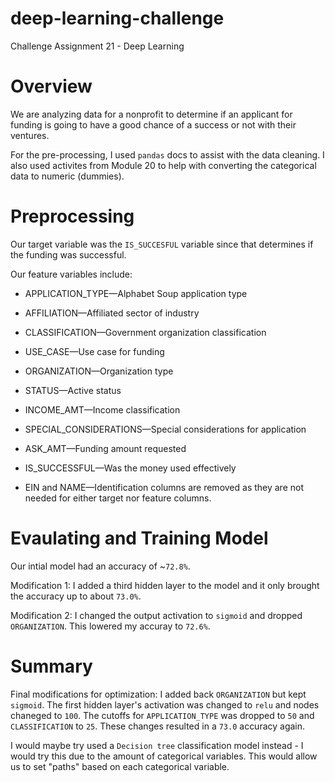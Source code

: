 # deep-learning-challenge
Challenge Assignment 21 - Deep Learning

# Overview
We are analyzing data for a nonprofit to determine if an applicant for funding is going to have a good chance of a success or not with their ventures. 

For the pre-processing, I used `pandas` docs to assist with the data cleaning. I also used activites from Module 20 to help with converting the categorical data to numeric (dummies).

# Preprocessing

Our target variable was the `IS_SUCCESFUL` variable since that determines if the funding was successful.

Our feature variables include:

* APPLICATION_TYPE—Alphabet Soup application type
* AFFILIATION—Affiliated sector of industry
* CLASSIFICATION—Government organization classification
* USE_CASE—Use case for funding
* ORGANIZATION—Organization type
* STATUS—Active status
* INCOME_AMT—Income classification
* SPECIAL_CONSIDERATIONS—Special considerations for application
* ASK_AMT—Funding amount requested
* IS_SUCCESSFUL—Was the money used effectively

* EIN and NAME—Identification columns are removed as they are not needed for either target nor feature columns. 

# Evaulating and Training Model

Our intial model had an accuracy of ~`72.8%`. 

Modification 1: I added a third hidden layer to the model and it only brought the accuracy up to about `73.0%`.

Modification 2: I changed the output activation to `sigmoid` and dropped `ORGANIZATION`. This lowered my accuray to `72.6%`.

# Summary

Final modifications for optimization: I added back `ORGANIZATION` but kept `sigmoid`. The first hidden layer's activation was changed to `relu` and nodes chaneged to `100`. The cutoffs for `APPLICATION_TYPE` was dropped to `50` and `CLASSIFICATION` to `25`. These changes resulted in a `73.0` accuracy again. 

I would maybe try used a `Decision tree` classification model instead - I would try this due to the amount of categorical variables. This would allow us to set "paths" based on each categorical variable. 